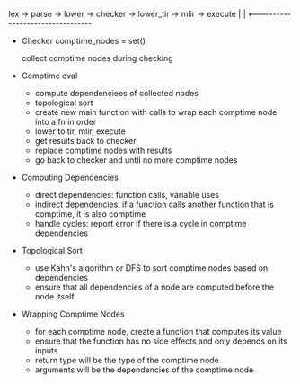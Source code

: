 lex -> parse -> lower -> checker -> lower_tir -> mlir -> execute
                            |                               |
                            <--------------------------------                                  
- Checker
  comptime_nodes = set()

  collect comptime nodes during checking

- Comptime eval
  - compute dependenciees of collected nodes
  - topological sort
  - create new main function with calls to  wrap each comptime node into a fn in order
  - lower to tir, mlir, execute
  - get results back to checker
  - replace comptime nodes with results
  - go back to checker and until no more comptime nodes


- Computing Dependencies
  - direct dependencies: function calls, variable uses
  - indirect dependencies: if a function calls another function that is comptime, it is also comptime
  - handle cycles: report error if there is a cycle in comptime dependencies

- Topological Sort
  - use Kahn's algorithm or DFS to sort comptime nodes based on dependencies
  - ensure that all dependencies of a node are computed before the node itself


- Wrapping Comptime Nodes
  - for each comptime node, create a function that computes its value
  - ensure that the function has no side effects and only depends on its inputs
  - return type will be the type of the comptime node
  - arguments will be the dependencies of the comptime node
